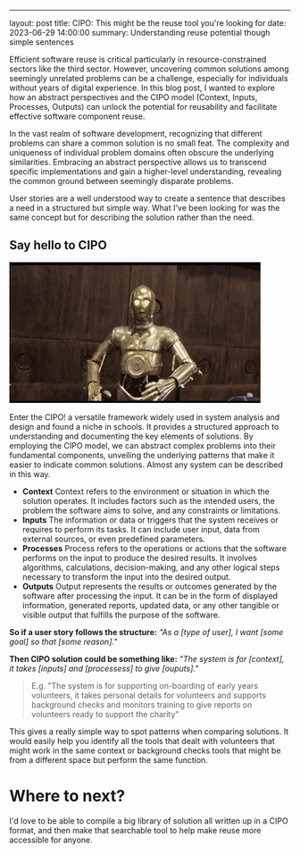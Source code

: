 ---
layout:     post
title:      CIPO: This might be the reuse tool you're looking for
date:       2023-06-29 14:00:00
summary:    Understanding reuse potential though simple sentences

Efficient software reuse is critical particularly in resource-constrained sectors like the third sector. However, uncovering common solutions among seemingly unrelated problems can be a challenge, especially for individuals without years of digital experience. In this blog post, I wanted to explore how an abstract perspectives and the CIPO model (Context, Inputs, Processes, Outputs) can unlock the potential for reusability and facilitate effective software component reuse.

In the vast realm of software development, recognizing that different problems can share a common solution is no small feat. The complexity and uniqueness of individual problem domains often obscure the underlying similarities. Embracing an abstract perspective allows us to transcend specific implementations and gain a higher-level understanding, revealing the common ground between seemingly disparate problems.

User stories are a well understood way to create a sentence that describes a need in a structured but simple way. What I've been looking for was the same concept but for describing the solution rather than the need.

## Say hello to CIPO

![C3P0 waving](/img/c3po.webp)

Enter the CIPO! a versatile framework widely used in system analysis and design and found a niche in schools. It provides a structured approach to understanding and documenting the key elements of solutions. By employing the CIPO model, we can abstract complex problems into their fundamental components, unveiling the underlying patterns that make it easier to indicate common solutions. Almost any system can be described in this way.

- **Context**
  Context refers to the environment or situation in which the solution operates. It includes factors such as the intended users, the problem the software aims to solve, and any constraints or limitations.
- **Inputs**
  The information or data or triggers that the system receives or requires to perform its tasks. It can include user input, data from external sources, or even predefined parameters.
- **Processes**
  Process refers to the operations or actions that the software performs on the input to produce the desired results. It involves algorithms, calculations, decision-making, and any other logical steps necessary to transform the input into the desired output.
- **Outputs**
  Output represents the results or outcomes generated by the software after processing the input. It can be in the form of displayed information, generated reports, updated data, or any other tangible or visible output that fulfills the purpose of the software.

**So if a user story follows the structure:**
*"As a [type of user], I want [some goal] so that [some reason]."*

**Then CIPO solution could be something like:**
*"The system is for [context], it takes [inputs] and [processess] to give [ouputs]."*

> E.g. "The system is for supporting on-boarding of early years volunteers, it takes personal details for volunteers and supports background checks and monitors training to give reports on volunteers ready to support the charity"

This gives a really simple way to spot patterns when comparing solutions. It would easily help you identify all the tools that dealt with volunteers that might work in the same context or background checks tools that might be from a different space but perform the same function.

# Where to next?
I'd love to be able to compile a big library of solution all written up in a CIPO format, and then make that searchable tool to help make reuse more accessible for anyone.